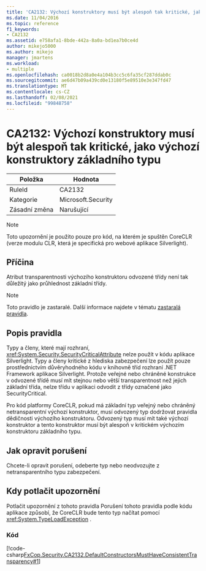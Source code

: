 ```yaml
---
title: 'CA2132: Výchozí konstruktory musí být alespoň tak kritické, jako výchozí konstruktory základního typu'
ms.date: 11/04/2016
ms.topic: reference
f1_keywords:
- CA2132
ms.assetid: e758afa1-8bde-442a-8a0a-bd1ea7b0ce4d
author: mikejo5000
ms.author: mikejo
manager: jmartens
ms.workload:
- multiple
ms.openlocfilehash: ca0018b2d8a0e4a104b3cc5c6fa35cf287ddab0c
ms.sourcegitcommit: ae6d47b09a439cd0e13180f5e89510e3e347fd47
ms.translationtype: MT
ms.contentlocale: cs-CZ
ms.lasthandoff: 02/08/2021
ms.locfileid: "99848758"
---
```

# <a name="ca2132-default-constructors-must-be-at-least-as-critical-as-base-type-default-constructors"></a>CA2132: Výchozí konstruktory musí být alespoň tak kritické, jako výchozí konstruktory základního typu

|Položka|Hodnota|
|-|-|
|RuleId|CA2132|
|Kategorie|Microsoft.Security|
|Zásadní změna|Narušující|

> [!NOTE]
> Toto upozornění je použito pouze pro kód, na kterém je spuštěn CoreCLR (verze modulu CLR, která je specifická pro webové aplikace Silverlight).

## <a name="cause"></a>Příčina
Atribut transparentnosti výchozího konstruktoru odvozené třídy není tak důležitý jako průhlednost základní třídy.

> [!NOTE]
> Toto pravidlo je zastaralé. Další informace najdete v tématu [zastaralá pravidla](fxcop-unported-deprecated-rules.md).

## <a name="rule-description"></a>Popis pravidla

Typy a členy, které mají rozhraní, <xref:System.Security.SecurityCriticalAttribute> nelze použít v kódu aplikace Silverlight. Typy a členy kritické z hlediska zabezpečení lze použít pouze prostřednictvím důvěryhodného kódu v knihovně tříd rozhraní .NET Framework aplikace Silverlight. Protože veřejné nebo chráněné konstrukce v odvozené třídě musí mít stejnou nebo větší transparentnost než jejich základní třída, nelze třídu v aplikaci odvodit z třídy označené jako SecurityCritical.

Pro kód platformy CoreCLR, pokud má základní typ veřejný nebo chráněný netransparentní výchozí konstruktor, musí odvozený typ dodržovat pravidla dědičnosti výchozího konstruktoru. Odvozený typ musí mít také výchozí konstruktor a tento konstruktor musí být alespoň v kritickém výchozím konstruktoru základního typu.

## <a name="how-to-fix-violations"></a>Jak opravit porušení

Chcete-li opravit porušení, odeberte typ nebo neodvozujte z netransparentního typu zabezpečení.

## <a name="when-to-suppress-warnings"></a>Kdy potlačit upozornění

Potlačit upozornění z tohoto pravidla Porušení tohoto pravidla podle kódu aplikace způsobí, že CoreCLR bude tento typ načítat pomocí <xref:System.TypeLoadException> .

### <a name="code"></a>Kód

[!code-csharp[FxCop.Security.CA2132.DefaultConstructorsMustHaveConsistentTransparency#1](../code-quality/codesnippet/CSharp/ca2132-default-constructors-must-be-at-least-as-critical-as-base-type-default-constructors_1.cs)]

